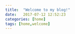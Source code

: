 ```yaml
---
title:  "Welcome to my blog!"
date:   2017-07-12 12:52:23
categories: [home]
tags: [home,welcome]
---
```


